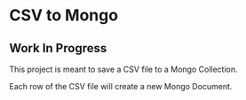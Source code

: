 # CSV to Mongo
## Work In Progress

This project is meant to save a CSV file to a Mongo Collection.

Each row of the CSV file will create a new Mongo Document.